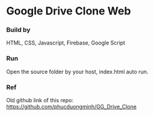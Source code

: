 # Google Drive Clone Web
### Build by
HTML, CSS, Javascript, Firebase, Google Script
### Run
Open the source folder by your host, index.html auto run.
### Ref
Old github link of this repo: https://github.com/phucduongminh/GG_Drive_Clone
